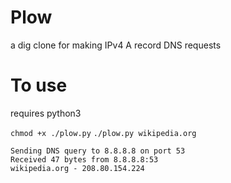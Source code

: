 # Plow

a dig clone for making IPv4 A record DNS requests


# To use

requires python3 

`chmod +x ./plow.py` 
`./plow.py wikipedia.org`

```
Sending DNS query to 8.8.8.8 on port 53
Received 47 bytes from 8.8.8.8:53
wikipedia.org - 208.80.154.224
```
